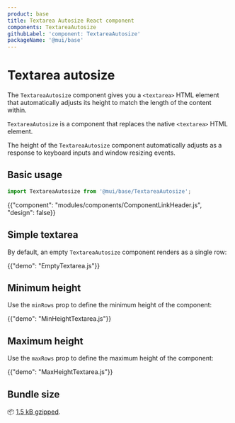 ```yaml
---
product: base
title: Textarea Autosize React component
components: TextareaAutosize
githubLabel: 'component: TextareaAutosize'
packageName: '@mui/base'
---
```


# Textarea autosize

<p class="description">The <code>TextareaAutosize</code> component gives you a <code>&lt;textarea&gt;</code> HTML element that automatically adjusts its height to match the length of the content within.</p>

`TextareaAutosize` is a component that replaces the native `<textarea>` HTML element.

The height of the `TextareaAutosize` component automatically adjusts as a response to keyboard inputs and window resizing events.

## Basic usage

```js
import TextareaAutosize from '@mui/base/TextareaAutosize';
```

{{"component": "modules/components/ComponentLinkHeader.js", "design": false}}

## Simple textarea

By default, an empty `TextareaAutosize` component renders as a single row:

{{"demo": "EmptyTextarea.js"}}

## Minimum height

Use the `minRows` prop to define the minimum height of the component:

{{"demo": "MinHeightTextarea.js"}}

## Maximum height

Use the `maxRows` prop to define the maximum height of the component:

{{"demo": "MaxHeightTextarea.js"}}

## Bundle size

📦 [1.5 kB gzipped](/size-snapshot/).
